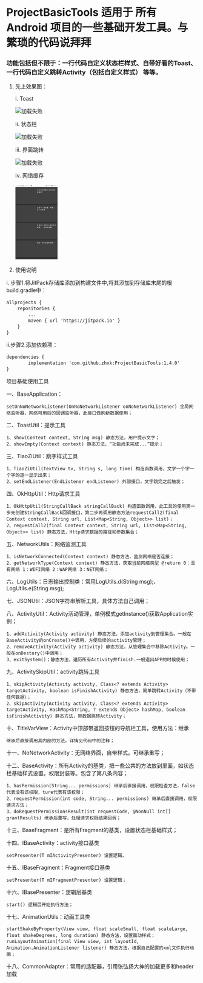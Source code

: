 # ProjectBasicTools 适用于 所有Android 项目的一些基础开发工具。与繁琐的代码说拜拜
### 功能包括但不限于：一行代码自定义状态栏样式、自带好看的Toast、一行代码自定义跳转Activity（包括自定义样式） 等等。

1. 先上效果图：

	i. Toast

	![加载失败](https://github.com/zhxk/ProjectBasicTools/blob/master/gif/%E5%90%90%E5%8F%B8.gif?raw=true)

	ii. 状态栏

	![加载失败](https://github.com/zhxk/ProjectBasicTools/blob/master/gif/%E7%8A%B6%E6%80%81%E6%A0%8F.gif?raw=true)

	iii. 界面跳转

	![加载失败](https://github.com/zhxk/ProjectBasicTools/blob/master/gif/%E8%B7%B3%E8%BD%AC.gif?raw=true)
	
	iv. 网络缓存

	![加载失败](https://github.com/zhxk/ProjectBasicTools/blob/master/gif/%E7%BD%91%E7%BB%9C%E7%BC%93%E5%AD%98.gif?raw=true)

2. 使用说明

i. 步骤1.将JitPack存储库添加到构建文件中,将其添加到存储库末尾的根build.gradle中：

	allprojects {
		repositories {
			...
			maven { url 'https://jitpack.io' }
		}
	}
ii.步骤2.添加依赖项：

	dependencies {
	        implementation 'com.github.zhxk:ProjectBasicTools:1.4.0'
	}

项目基础使用工具

一、BaseApplication：

 	setOnNoNetworkListener(OnNoNetworkListener onNoNetworkListener) 全局网络监听器，网络可用后的回调监听器，此接口做刷新数据使用；

二、ToastUtil：提示工具

	1、show(Context context, String msg) 静态方法，用户提示文字；
	2、showEmpty(Context context) 静态方法，“功能尚未完成...”提示；
	
三、TiaoZiUtil：跳字样式工具

	1、TiaoZiUtil(TextView tv, String s, long time) 构造函数调用，文字一个字一个字的逐一显示出来；
	2、setEndListener(EndListener endListener) 外部接口，文字跳完之后触发；
	
四、OkHttpUtil：Http请求工具

	1、OkHttpUtil(StringCallBack stringCallBack) 构造函数调用，此工具的使用第一步先创建StringCallBack回调接口，第二步再调用静态方法requestCall2(final Context context, String url, List<Map<String, Object>> list)；
	2、requestCall2(final Context context, String url, List<Map<String, Object>> list) 静态方法，Http请求数据的路径和参数集合；
	
五、NetworkUtils：网络监测工具

	1、isNetworkConnected(Context context) 静态方法，监测网络是否连接；
	2、getNetworkType(Context context) 静态方法，获取当前网络类型 @return 0：没有网络 1：WIFI网络 2：WAP网络 3：NET网络；

六、LogUtils：日志输出控制类：常用LogUtils.d(String msg);、LogUtils.e(String msg);
	
七、JSONUtil：JSON字符串解析工具，具体方法自己调用；
	
八、ActivityUtil：Activity活动管理，单例模式getInstance()获取Application实例；

	1、addActivity(Activity activity) 静态方法，添加activity到管理集合。一般在BaseActivity的onCreate()中调用，方便后续的activity管理；
	2、removeActivity(Activity activity) 静态方法，从管理集合中移除Activity。一般在onDestory()中调用；
	3、exitSystem()；静态方法，遍历所有Activity并finish.一般退出APP的时候使用；

九、ActivitySkipUtil：activity跳转工具

	1、skipActivity(Activity activity, Class<? extends Activity> targetActivity, boolean isFinishActivity) 静态方法，简单跳转Activity（不带任何数据）；
	2、skipActivity(Activity activity, Class<? extends Activity> targetActivity, HashMap<String, ? extends Object> hashMap, boolean isFinishActivity) 静态方法，带数据跳转Activity；
	
十、TitleVarView：Activity中顶部带返回按钮的导航栏工具，使用方法：继承

	继承后直接调用其内部的方法。详情见代码中的注释；
	
十一、NoNetworkActivity：无网络界面，自带样式。可继承重写；

十二、BaseActivity：所有Activity的基类，把一些公共的方法放到里面，如状态栏基础样式设置，权限封装等。包含了第八条内容；

	1、hasPermission(String... permissions) 继承后直接调用，权限检查方法，false代表没有该权限，ture代表有该权限；
	2、requestPermission(int code, String... permissions) 继承后直接调用，权限请求方法；
	3、doRequestPermissionsResult(int requestCode, @NonNull int[] grantResults) 继承后重写，处理请求权限结果回调；
	
十三、BaseFragment：是所有Fragment的基类，设置状态栏基础样式；

十四、IBaseActivity：activity接口基类

	setPresenter(T mIActivityPresenter) 设置逻辑，

十五、IBaseFragment：Fragment接口基类

	setPresenter(T mIFragmentPresenter) 设置逻辑；
	
十六、IBasePresenter：逻辑层基类

	start() 逻辑层开始执行方法；

十七、AnimationUtils：动画工具类

    startShakeByProperty(View view, float scaleSmall, float scaleLarge, float shakeDegrees, long duration) 静态方法，设置震动样式；
    runLayoutAnimation(final View view, int layoutId, Animation.AnimationListener listener) 静态方法，根据自己配置的xml文件执行动画；
    
十八、CommonAdapter：常用的适配器，引用张弘扬大神的加载更多和header加载

	
	

	
